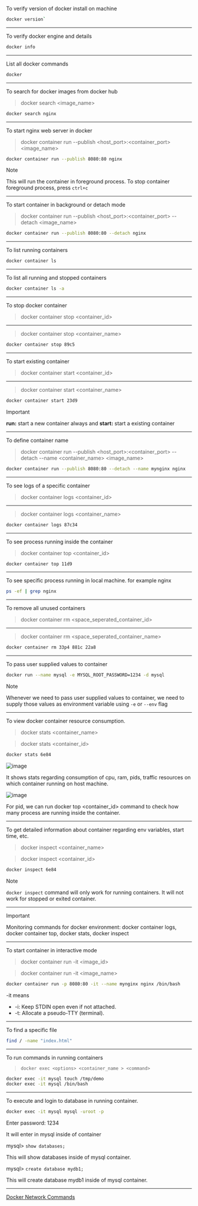 To verify version of docker install on machine
```bash
docker version`
```
---
To verify docker engine and details
```bash
docker info
```
---
List all docker commands
```bash
docker
```
---
To search for docker images from docker hub
> docker search <image_name>
```bash
docker search nginx
```
---
To start nginx web server in docker
> docker container run --publish <host_port>:<container_port> <image_name>
```bash
docker container run --publish 8080:80 nginx
```
> [!NOTE]
> This will run the container in foreground process. To stop container foreground process, press `ctrl+c`
---
To start container in background or detach mode
> docker container run --publish <host_port>:<container_port> --detach <image_name>
```bash
docker container run --publish 8080:80 --detach nginx
```
---
To list running containers
```bash
docker container ls
```
---
To list all running and stopped containers
```bash
docker container ls -a
```
---
To stop docker container
> docker container stop <container_id>
---
> docker container stop <container_name>
```bash
docker container stop 89c5
```
---
To start existing container
> docker container start <container_id>
---
> docker container start <container_name>
```bash
docker container start 23d9
```
> [!IMPORTANT]
> **run:** start a new container always and **start:** start a existing container
---
To define container name
> docker container run --publish <host_port>:<container_port> --detach --name <container_name> <image_name>
```bash
docker container run --publish 8080:80 --detach --name mynginx nginx
```
---
To see logs of a specific container
> docker container logs <container_id>
---
> docker container logs <container_name>
```bash
docker container logs 87c34
```
---
To see process running inside the container
> docker container top <container_id>
```bash
docker container top 11d9
```
---
To see specific process running in local machine. for example nginx
```bash
ps -ef | grep nginx
```
---
To remove all unused containers
> docker container rm <space_seperated_container_id>
---
> docker container rm <space_seperated_container_name>
```bash
docker container rm 33p4 881c 22a8
```
---
To pass user supplied values to container
```bash
docker run --name mysql -e MYSQL_ROOT_PASSWORD=1234 -d mysql
```

> [!NOTE]
> Whenever we need to pass user supplied values to container, we need to supply those values as environment variable using `-e` or `--env` flag
---
To view docker container resource consumption. 
> docker stats <container_name>

>docker stats <container_id>

```bash
docker stats 6e84
```
![image](https://github.com/tejasp77/DevOps/assets/165159032/9fe461d4-fd35-432d-99c9-741c00722e35)

It shows stats regarding consumption of cpu, ram, pids, traffic resources on which container running on host machine.

![image](https://github.com/tejasp77/DevOps/assets/165159032/a9adeaaf-580d-4af7-ae54-4ad7aec80f45)

For pid, we can run docker top <container_id> command to check how many process are running inside the container.

---
To get detailed information about container regarding env variables, start time, etc.
> docker inspect <container_name>

>docker inspect <container_id>
```bash
docker inspect 6e84
```
> [!NOTE]
> `docker inspect` command will only work for running containers. It will not work for stopped or exited container.
---
> [!IMPORTANT]
> Monitoring commands for docker environment: docker container logs, docker container top, docker stats, docker inspect
---
To start container in interactive mode
> docker container run -it <image_id> <command>

> docker container run -it <image_name> <command>

```bash
docker container run -p 8080:80 -it --name mynginx nginx /bin/bash
```
-it means
- -i: Keep STDIN open even if not attached.
-  -t: Allocate a pseudo-TTY (terminal).
---
To find a specific file 
```bash
find / -name "index.html"
```
---
To run commands in running containers
> `docker exec <options> <container_name > <command>`

```bash
docker exec -it mysql touch /tmp/demo
docker exec -it mysql /bin/bash
```
---
To execute and login to database in running container. 
```bash
docker exec -it mysql mysql -uroot -p
```
Enter password: 1234

It will enter in mysql inside of container

mysql> `show databases;`

This will show databases inside of mysql container.

mysql> `create database mydb1;`

This will create database mydb1 inside of mysql container.

---

[Docker Network Commands](Docker-Network.md)




